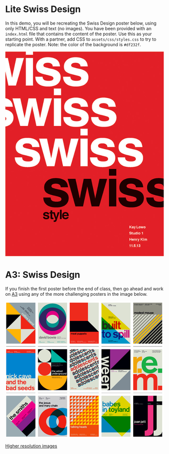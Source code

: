 # Lite Swiss Design

In this demo, you will be recreating the Swiss Design poster below, using only HTML/CSS and text (no images).
You have been provided with an `index.html` file that contains the content of the poster. Use this as your starting
point. With a partner, add CSS to `assets/css/styles.css` to try to replicate the poster. Note: the color of the background
is `#df232f`.

![Swiss](posters/swiss.jpg)

# A3: Swiss Design

If you finish the first poster before the end of class, then go ahead and work on [A3](https://docs.google.com/document/d/e/2PACX-1vTyxC8QLyEKx5TlT6LKVM3jx_8f0erQ1_3xlA6drn2vrGPoGENqtZCcoiNurLLh4jgfT9lOVX_9FfLo/pub) using any of the more challenging posters in the image below.

![More Posters](posters/more.png)

[Higher resolution images](https://www.swissted.com/)
